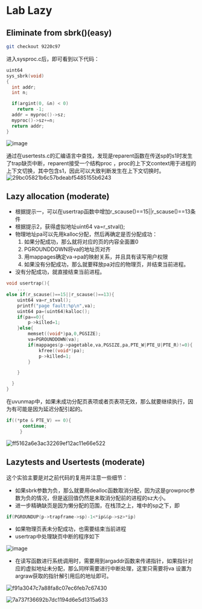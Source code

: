 # Lab Lazy
## Eliminate from sbrk()(easy)
```sh
git checkout 9220c97
```
进入sysproc.c后，即可看到以下代码：
```c
uint64
sys_sbrk(void)
{
  int addr;
  int n;

  if(argint(0, &n) < 0)
    return -1;
  addr = myproc()->sz;
  myproc()->sz+=n;
  return addr;
}
```

![image](https://github.com/VictorHuu/XV6LabTJ/assets/103842499/1b523238-fc9e-4cb6-b406-4c30fb6d5ee3)

通过在usertests.c的汇编语言中查找，发现是reparent函数在传送sp的s1时发生了trap缺页中断，reparent接受一个结构proc
，proc的上下文context用于进程的上下文切换，其中包含s1，因此可以大致判断发生在上下文切换时。
![29bc05821b6c57bdeabf5485155b6243](https://github.com/VictorHuu/XV6LabTJ/assets/103842499/bc6047ca-561f-4038-a42c-fab3436de916)

## Lazy allocation (moderate)
- 根据提示一，可以在usertrap函数中增加r_scause()==15||r_scause()==13条件
- 根据提示2，获得虚拟地址uint64 va=r_stval();
- 物理地址pa可以先用kalloc分配，然后再确定是否分配成功：
  1. 如果分配成功，那么就将对应的页的内容全面置0
  2. PGROUNDDOWN将va的地址页对齐
  3. 用mappages确定va->pa的映射关系，并且具有读写用户权限
  4. 如果没有分配成功，那么就要释放pa对应的物理页，并结束当前进程。
- 没有分配成功，就直接结束当前进程。
```c
void usertrap(){
    ...
else if(r_scause()==15||r_scause()==13){
  	uint64 va=r_stval();
  	printf("page fault:%p\n",va);
  	uint64 pa=(uint64)kalloc();
  	if(pa==0){
  		p->killed=1;
  	}else{
  		memset((void*)pa,0,PGSIZE);
  		va=PGROUNDDOWN(va);
  		if(mappages(p->pagetable,va,PGSIZE,pa,PTE_W|PTE_U|PTE_R)!=0){
  			kfree((void*)pa);
  			p->killed=1;
  		}

  	}

  } 
}
```
在uvunmap中，如果未成功分配页表项或者页表项无效，那么就要继续执行，因为有可能是因为延迟分配引起的。
```c
if((*pte & PTE_V) == 0){
      continue;
     }
```
![ff5162a6e3ac32269ef12ac11e66e522](https://github.com/VictorHuu/XV6LabTJ/assets/103842499/709ed29c-ac3d-4134-b930-e2feeb1df9c8)

## Lazytests and Usertests (moderate)
这个实验主要是对之前代码的复用并注意一些细节：

- 如果sbrk参数为负，那么就要用dealloc函数取消分配，因为这是growproc参数为负的情况，但是返回值仍然是未取消分配前的进程的sz大小。
- 进一步精确缺页是因为懒分配的范围，在栈顶之上，堆中的sp之下，即
```c
if(PGROUNDUP(p->trapframe->sp)-1<*ip&&p->sz>*ip)
```
- 如果物理页表未分配成功，也需要结束当前进程
- usertrap中处理缺页中断的程序如下

 ![image](https://github.com/VictorHuu/XV6LabTJ/assets/103842499/26bd9940-0d38-4013-b9fb-c38df0bdf8a9)

- 在读写函数进行系统调用时，需要用到argaddr函数来传递指针，如果指针对应的虚拟地址未分配，那么同样需要进行中断处理，这里只需要将va
设置为argraw获取的指针解引用后的地址即可。

![f91a3047c7a88fa8c07ec6feb7c67430](https://github.com/VictorHuu/XV6LabTJ/assets/103842499/fe4da10f-3240-4837-9808-743ad72b0cd2)

![7a737f36692b7dc1194d6e5d1315a633](https://github.com/VictorHuu/XV6LabTJ/assets/103842499/d825fdcf-9149-4e69-af13-0e1691cc3b61)
